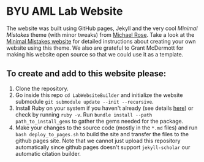 # BYU AML Lab Website

The website was built using GitHub pages, Jekyll and the very cool *Minimal Mistakes* theme (with minor tweaks) from [Michael Rose](http://twitter.com/mmistakes). Take a look at the [Minimal Mistakes website](http://mmistakes.github.io/minimal-mistakes) for detailed instructions about creating your own website using this theme.  We also are grateful to Grant McDermott for making his website open source so that we could use it as a template.

## To create and add to this website please:
1. Clone the repository.
2. Go inside this repo `cd LabWebsiteBuilder` and initialize the website submodule `git submodule update --init --recursive`.
3. Install Ruby on your system if you haven't already (see details [here](https://www.ruby-lang.org/en/documentation/installation/)) or check by running `ruby -v`.  Run `bundle install --path path_to_install_gems` to gather the gems needed for the package.
4. Make your changes to the source code (mostly in the `*.md` files) and run `bash deploy_to_pages.sh` to build the site and transfer the files to the github pages site.  Note that we cannot just upload this repository automatically since github pages doesn't support `jekyll-scholar` our automatic citation builder.

